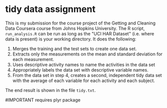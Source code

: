 # tidy data assignment

This is my submission for the course project of the Getting and Cleaning Data Coursera course from Johns Hopkins University.
The R script, `run_analysis.R` can be run as long as the "UCI HAR Dataset" (i.e. where data is present) is  your working directory. It does the following:

1. Merges the training and the test sets to create one data set.
2. Extracts only the measurements on the mean and standard deviation for each measurement.
3. Uses descriptive activity names to name the activities in the data set
4. Appropriately labels the data set with descriptive variable names.
5. From the data set in step 4, creates a second, independent tidy data set with the average of each variable for each activity and each subject.

The end result is shown in the file `tidy.txt`.

#IMPORTANT requires plyr package
